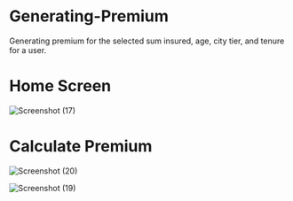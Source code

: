 # Generating-Premium
Generating premium for the selected sum insured, age, city tier, and tenure for a user.

<h1>Home Screen</h1>

![Screenshot (17)](https://github.com/ajoshi222/Generating-Premium/assets/69758727/a849d6eb-7682-4e65-9d7a-feee4801f301)


<h1>Calculate Premium</h1>

![Screenshot (20)](https://github.com/ajoshi222/Generating-Premium/assets/69758727/92444fab-0575-495c-bead-4ad450929b30)

![Screenshot (19)](https://github.com/ajoshi222/Generating-Premium/assets/69758727/75cf640e-7769-4ee4-bbf3-11e27dfa55be)
